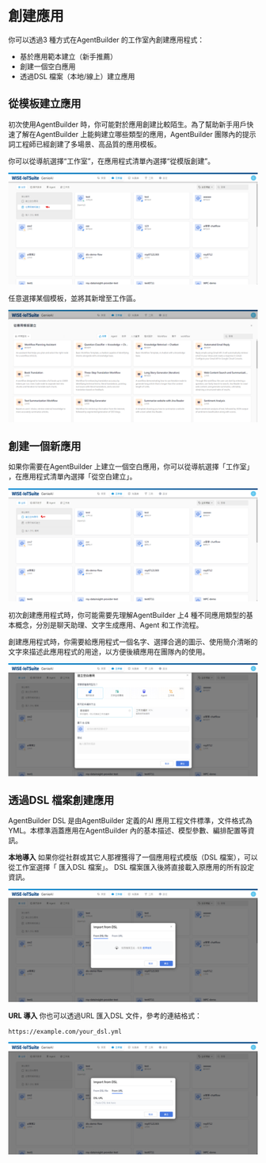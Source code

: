 # 創建應用 
你可以透過3 種方式在AgentBuilder 的工作室內創建應用程式：
- 基於應用範本建立（新手推薦）
- 創建一個空白應用
- 透過DSL 檔案（本地/線上）建立應用

## 從模板建立應用
初次使用AgentBuilder 時，你可能對於應用創建比較陌生。為了幫助新手用戶快速了解在AgentBuilder 上能夠建立哪些類型的應用，AgentBuilder 團隊內的提示詞工程師已經創建了多場景、高品質的應用模板。

你可以從導航選擇“工作室”，在應用程式清單內選擇“從模版創建”。

![從模板建立應用](/建構/images/從模板建立應用.png)

任意選擇某個模板，並將其新增至工作區。

![任意選擇某個模板](/建構/images/任意選擇某個模板.png)

## 創建一個新應用
如果你需要在AgentBuilder 上建立一個空白應用，你可以從導航選擇「工作室」 ，在應用程式清單內選擇「從空白建立」。

![從空白建立.png](/建構/images/從空白建立.png)

初次創建應用程式時，你可能需要先理解AgentBuilder 上4 種不同應用類型的基本概念，分別是聊天助理、文字生成應用、Agent 和工作流程。

創建應用程式時，你需要給應用程式一個名字、選擇合適的圖示、使用簡介清晰的文字來描述此應用程式的用途，以方便後續應用在團隊內的使用。

![創建空白應用](/建構/images/創建空白應用.png)

## 透過DSL 檔案創建應用
AgentBuilder DSL 是由AgentBuilder 定義的AI 應用工程文件標準，文件格式為YML。本標準涵蓋應用在AgentBuilder 內的基本描述、模型參數、編排配置等資訊。

**本地導入**
如果你從社群或其它人那裡獲得了一個應用程式模版（DSL 檔案），可以從工作室選擇「 匯入DSL 檔案」。 DSL 檔案匯入後將直接載入原應用的所有設定資訊。

![本地導入](/建構/images/本地導入.png)

**URL 導入**
你也可以透過URL 匯入DSL 文件，參考的連結格式：
```
https://example.com/your_dsl.yml
```

![URL導入.png)](/建構/images/URL導入.png)

